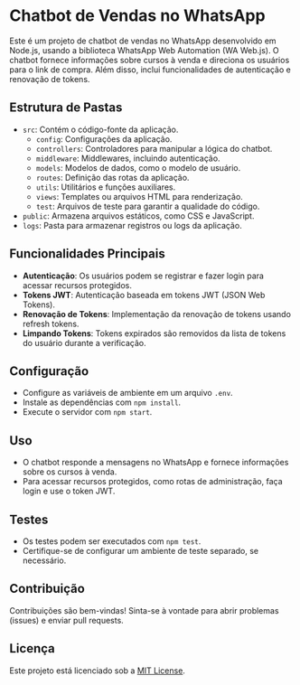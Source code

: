 # Chatbot de Vendas no WhatsApp

Este é um projeto de chatbot de vendas no WhatsApp desenvolvido em Node.js, usando a biblioteca WhatsApp Web Automation (WA Web.js). O chatbot fornece informações sobre cursos à venda e direciona os usuários para o link de compra. Além disso, inclui funcionalidades de autenticação e renovação de tokens.

## Estrutura de Pastas

- `src`: Contém o código-fonte da aplicação.
  - `config`: Configurações da aplicação.
  - `controllers`: Controladores para manipular a lógica do chatbot.
  - `middleware`: Middlewares, incluindo autenticação.
  - `models`: Modelos de dados, como o modelo de usuário.
  - `routes`: Definição das rotas da aplicação.
  - `utils`: Utilitários e funções auxiliares.
  - `views`: Templates ou arquivos HTML para renderização.
  - `test`: Arquivos de teste para garantir a qualidade do código.
- `public`: Armazena arquivos estáticos, como CSS e JavaScript.
- `logs`: Pasta para armazenar registros ou logs da aplicação.

## Funcionalidades Principais

- **Autenticação**: Os usuários podem se registrar e fazer login para acessar recursos protegidos.
- **Tokens JWT**: Autenticação baseada em tokens JWT (JSON Web Tokens).
- **Renovação de Tokens**: Implementação da renovação de tokens usando refresh tokens.
- **Limpando Tokens**: Tokens expirados são removidos da lista de tokens do usuário durante a verificação.

## Configuração

- Configure as variáveis de ambiente em um arquivo `.env`.
- Instale as dependências com `npm install`.
- Execute o servidor com `npm start`.

## Uso

- O chatbot responde a mensagens no WhatsApp e fornece informações sobre os cursos à venda.
- Para acessar recursos protegidos, como rotas de administração, faça login e use o token JWT.

## Testes

- Os testes podem ser executados com `npm test`.
- Certifique-se de configurar um ambiente de teste separado, se necessário.

## Contribuição

Contribuições são bem-vindas! Sinta-se à vontade para abrir problemas (issues) e enviar pull requests.

## Licença

Este projeto está licenciado sob a [MIT License](LICENSE).
